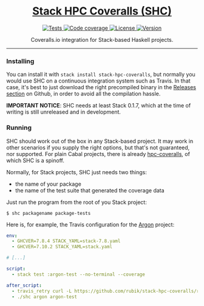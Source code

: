 <h1 align="center">
    <a href="https://github.com/rubik/stack-hpc-coverage">
        Stack HPC Coveralls (SHC)
    </a>
</h1>

<p align="center">
    <a href="https://travis-ci.org/rubik/stack-hpc-coveralls">
        <img alt="Tests"
             src="https://img.shields.io/travis/rubik/stack-hpc-coveralls.svg?style=flat-square">
    </a>
    <a href="https://coveralls.io/github/rubik/stack-hpc-coveralls">
        <img alt="Code coverage"
             src="https://img.shields.io/coveralls/rubik/stack-hpc-coveralls.svg?style=flat-square">
    </a>
    <a href="https://github.com/rubik/stack-hpc-coveralls/blob/master/LICENSE">
        <img alt="License"
             src="https://img.shields.io/badge/license-ISC-blue.svg?style=flat-square">
    </a>
    <a href="https://hackage.haskell.org/package/stack-hpc-coveralls">
        <img alt="Version"
             src="https://img.shields.io/hackage/v/stack-hpc-coveralls.svg?label=version&amp;style=flat-square">
    </a>
</p>

<p align="center">
    Coveralls.io integration for Stack-based Haskell projects.
</p>

<hr>

### Installing

You can install it with ``stack install stack-hpc-coveralls``, but normally you
would use SHC on a continuous integration system such as Travis. In that case,
it's best to just download the right precompiled binary in the [Releases
section](https://github.com/rubik/stack-hpc-coveralls/releases) on Github, in
order to avoid all the compilation hassle.

**IMPORTANT NOTICE**: SHC needs at least Stack 0.1.7, which at the time of
writing is still unreleased and in development.

### Running

SHC should work out of the box in any Stack-based project. It may work in other
scenarios if you supply the right options, but that's not guaranteed, nor
supported. For plain Cabal projects, there is already
[hpc-coveralls](https://github.com/guillaume-nargeot/hpc-coveralls), of which
SHC is a spinoff.

Normally, for Stack projects, SHC just needs two things:

  - the name of your package
  - the name of the test suite that generated the coverage data

Just run the program from the root of you Stack project:

    $ shc packagename package-tests

Here is, for example, the Travis configuration for the
[Argon](https://github.com/rubik/argon) project:

```yaml
env:
  - GHCVER=7.8.4 STACK_YAML=stack-7.8.yaml
  - GHCVER=7.10.2 STACK_YAML=stack.yaml

# [...]

script:
  - stack test :argon-test --no-terminal --coverage

after_script:
  - travis_retry curl -L https://github.com/rubik/stack-hpc-coveralls/releases/download/v0.0.0.4/shc-linux-x64-$GHCVER.tar.bz2 | tar -xj
  - ./shc argon argon-test
```
